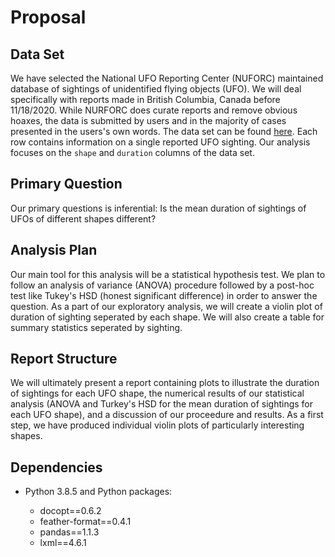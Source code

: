 # Proposal

## Data Set

We have selected the National UFO Reporting Center (NUFORC) maintained database of sightings of unidentified flying objects (UFO). We will deal specifically with reports made in British Columbia, Canada before 11/18/2020. While NURFORC does curate reports and remove obvious hoaxes, the data is submitted by users and in the majority of cases presented in the users's own words.  The data set can be found [here](http://www.nuforc.org/webreports/ndxlBC.html).  Each row contains information on a single reported UFO sighting.  Our analysis focuses on the `shape` and `duration` columns of the data set.

## Primary Question

Our primary questions is inferential: Is the mean duration of sightings of UFOs of different shapes different?

## Analysis Plan

Our main tool for this analysis will be a statistical hypothesis test. We plan to follow an analysis of variance (ANOVA) procedure followed by a post-hoc test like Tukey's HSD (honest significant difference) in order to answer the question. As a part of our exploratory analysis, we will create a violin plot of duration of sighting seperated by each shape. We will also create a table for summary statistics seperated by sighting.

## Report Structure

We will ultimately present a report containing plots to illustrate the duration of sightings for each UFO shape, the numerical results of our statistical analysis (ANOVA and Turkey's HSD for the mean duration of sightings for each UFO shape), and a discussion of our proceedure and results.  As a first step, we have produced individual violin plots of particularly interesting shapes.

## Dependencies

- Python 3.8.5 and Python packages:

  - docopt==0.6.2
  - feather-format==0.4.1
  - pandas==1.1.3
  - lxml==4.6.1